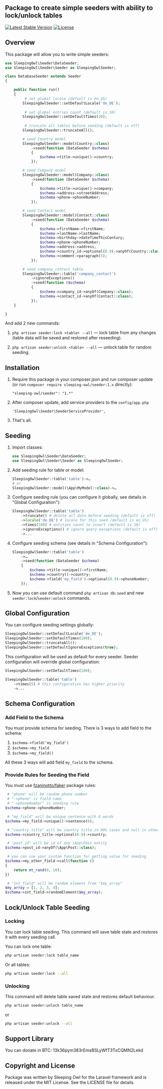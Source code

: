 ## Package to create simple seeders with ability to lock/unlock tables

[![Latest Stable Version](https://poser.pugx.org/sleeping-owl/seeder/v/stable.svg)](https://packagist.org/packages/sleeping-owl/with-join)
[![License](https://poser.pugx.org/sleeping-owl/seeder/license.svg)](https://packagist.org/packages/sleeping-owl/with-join)

## Overview

This package will allow you to write simple seeders:

```php
use SleepingOwl\Seeder\DataSeeder;
use SleepingOwl\Seeder\Seeder as SleepingOwlSeeder;

class DatabaseSeeder extends Seeder
{

	public function run()
	{
		 # set global locale (default is en_US)
		SleepingOwlSeeder::setDefaultLocale('de_DE');
		
		 # set global entries count (default is 10)
		SleepingOwlSeeder::setDefaultTimes(10);
		
		 # truncate all tables before seeding (default is off)
		SleepingOwlSeeder::truncateAll();

		# seed Country model
		SleepingOwlSeeder::model(Country::class)
			->seed(function (DataSeeder $schema)
			{
				$schema->title->unique()->country;
			});

		# seed Company model
		SleepingOwlSeeder::model(Company::class)
			->seed(function (DataSeeder $schema)
			{
				$schema->title->unique()->company;
				$schema->address->streetAddress;
				$schema->phone->phoneNumber;
			});

		# seed Contact model
		SleepingOwlSeeder::model(Contact::class)
			->seed(function (DataSeeder $schema)
			{
				$schema->firstName->firstName;
				$schema->lastName->lastName;
				$schema->birthday->dateTimeThisCentury;
				$schema->phone->phoneNumber;
				$schema->address->address;
				$schema->country_id->optional(0.9)->anyOf(Country::class);
				$schema->comment->paragraph(5);
			});

		# seed company_contact table
		SleepingOwlSeeder::table('company_contact')
			->ignoreExceptions()
			->seed(function ($schema)
			{
				$schema->company_id->anyOf(Company::class);
				$schema->contact_id->anyOf(Contact::class);
			});
	}

}
```

And add 2 new commands:

1. `php artisan seeder:lock <table> --all` &mdash; lock table from any changes (table data will be saved and restored after reseeding).

2. `php artisan seeder:unlock <table> --all` &mdash; unlock table for random seeding.

## Installation

 1. Require this package in your composer.json and run composer update (or run `composer require sleeping-owl/seeder:1.x` directly):

		"sleeping-owl/seeder": "1.*"

 2. After composer update, add service providers to the `config/app.php`

	    'SleepingOwl\Seeder\SeederServiceProvider',

 3. That's all.

## Seeding

1. Import classes:
	
	```php
	use SleepingOwl\Seeder\DataSeeder;
	use SleepingOwl\Seeder\Seeder as SleepingOwlSeeder;
	```

2. Add seeding rule for table or model:
	
	```php
	SleepingOwlSeeder::table('table')->…
	# or
	SleepingOwlSeeder::model(\App\MyModel::class)->…
	```
	
3. Configure seeding rule (you can configure it globally, see details in "Global Configuration"):

	```php
	SleepingOwlSeeder::table('table')
		->truncate() # delete all data before seeding (default is off)
		->locale('de_DE') # locale for this seed (default is en_US)
		->times(100) # entities count to insert (default is 10)
		->ignoreExceptions() # ignore query exceptions (default is off)
		->...
	```
	
4. Configure seeding schema (see details in "Schema Configuration"):

	```php
	SleepingOwlSeeder::table('table')
		->…
		->seed(function (DataSeeder $schema)
		{
			$schema->title->unique()->firstName;
			$schema->country()->country;
			$schema->field('my_field')->optional(0.9)->phoneNumber;
		});
	```
	
5. Now you can use default command `php artisan db:seed` and new `seeder:lock`/`seeder:unlock` commands.

## Global Configuration

You can configure seeding settings globally:

```php
SleepingOwlSeeder::setDefaultLocale('de_DE');
SleepingOwlSeeder::setDefaultTimes(100);
SleepingOwlSeeder::truncateAll();
SleepingOwlSeeder::setDefaultIgnoreExceptions(true);
```

This configuration will be used as default for every seeder. Seeder configuration will override global configuration:

```php
SleepingOwlSeeder::setDefaultTimes(100);

SleepingOwlSeeder::table('table')
	->times(5) # this configuration has higher priority
	->...
```

## Schema Configuration

### Add Field to the Schema

You must provide schema for seeding. There is 3 ways to add field to the schema:

1. `$schema->field('my_field')`
2. `$schema->my_field`
3. `$schema->my_field()`

All these 3 ways will add field `my_field` to the schema.

### Provide Rules for Seeding the Field

You must use [fzaninotto/faker](https://github.com/fzaninotto/Faker) package rules:

```php
 # "phone" will be random phone number
 # "->phone" is field name
 # "->phoneNumber" is seeding rule
$schema->phone->phoneNumber;

 # "my_field" will be unique sentence with 6 words
$schema->my_field->unique()->sentence(6);

 # "country_title" will be country title in 90% cases and null in other 10%
$schema->country_title->optional(0.9)->country;

 # "post_id" will be id of any \App\Post entity
$schema->post_id->anyOf(\App\Post::class);

 # you can use your custom function for getting value for seeding
$schema->my_other_field->call(function ()
{
	return mt_rand(0, 10);
})

 # "int_field" will be random element from "$my_array"
$my_array = [1, 2, 3, 4];
$schema->int_field->randomElement($my_array);
```

## Lock/Unlock Table Seeding

### Locking

You can lock table seeding. This command will save table state and restores it with every seeding call.

You can lock one table:

```bash
php artisan seeder:lock table_name
```

Or all tables:

```bash
php artisan seeder:lock --all
```

### Unlocking

This command will delete table saved state and restores default behaviour.

```bash
php artisan seeder:unlock table_name
```

or

```bash
php artisan seeder:unlock --all
```

## Support Library

You can donate in BTC: 13k36pym383rEmsBSLyWfT3TxCQMN2Lekd

## Copyright and License

Package was written by Sleeping Owl for the Laravel framework and is released under the MIT License. See the LICENSE file for details.
